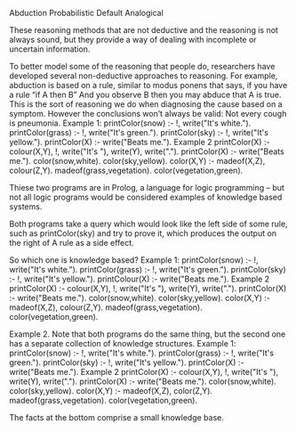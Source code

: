 ﻿Abduction
Probabilistic
Default
Analogical

These reasoning methods that are not deductive and the reasoning is not always sound, but they provide a way of dealing with  incomplete or uncertain information.


To better model some of the reasoning that people do,  researchers have developed several non-deductive approaches to reasoning.
For example, abduction is based on a rule, similar to modus ponens that says, if you have a rule “if A then B”
And you observe B then you may abduce that A is true.  This is the sort of reasoning we do when diagnosing the cause based on a symptom. However the conclusions won’t always be valid: Not every cough is pneumonia.
Example 1:
printColor(snow) :- !, write("It's white.").
printColor(grass) :- !, write("It's green.").
printColor(sky) :- !, write("It's yellow.").
printColor(X) :- write("Beats me.").
Example 2
printColor(X) :- colour(X,Y), !,
write("It's "), write(Y), write(".").
printColor(X) :- write("Beats me.").
color(snow,white).
color(sky,yellow).
color(X,Y) :- madeof(X,Z), colour(Z,Y).
madeof(grass,vegetation).
color(vegetation,green).

Thiese two programs are in Prolog, a language for logic programming – but not all logic programs would be considered examples of knowledge based systems.

Both programs take a query which would look like
the left side of some rule, such as printColor(sky) and try to prove it, which produces the output on the right of  A rule as a side effect.

So which one is knowledge based?
Example 1:
printColor(snow) :- !, write("It's white.").
printColor(grass) :- !, write("It's green.").
printColor(sky) :- !, write("It's yellow.").
printColour(X) :- write("Beats me.").
Example 2
printColor(X) :- colour(X,Y), !,
write("It's "), write(Y), write(".").
printColor(X) :- write("Beats me.").
color(snow,white).
color(sky,yellow).
color(X,Y) :- madeof(X,Z), colour(Z,Y).
madeof(grass,vegetation).
color(vegetation,green).

Example 2. Note that both programs do the same thing, 
but the second one has a separate collection of knowledge structures.
Example 1:
printColor(snow) :- !, write("It's white.").
printColor(grass) :- !, write("It's green.").
printColor(sky) :- !, write("It's yellow.").
printColor(X) :- write("Beats me.").
Example 2
printColor(X) :- colour(X,Y), !,
write("It's "), write(Y), write(".").
printColor(X) :- write("Beats me.").
color(snow,white).
color(sky,yellow).
color(X,Y) :- madeof(X,Z), color(Z,Y).
madeof(grass,vegetation).
color(vegetation,green).

The facts at the bottom comprise a small knowledge base.